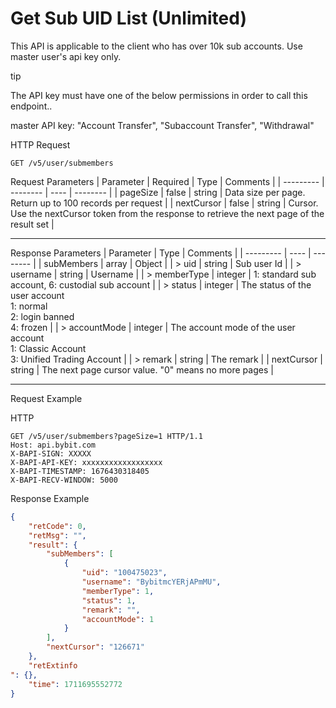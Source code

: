 # Get Sub UID List (Unlimited)
This API is applicable to the client who has over 10k sub accounts. Use master user's api key only.


tip

The API key must have one of the below permissions in order to call this endpoint..

master API key: "Account Transfer", "Subaccount Transfer", "Withdrawal"

HTTP Request
```http
GET /v5/user/submembers
```

Request Parameters
| Parameter | Required | Type | Comments |
| --------- | -------- | ---- | -------- |
| pageSize | false | string | Data size per page. Return up to 100 records per request |
| nextCursor | false | string | Cursor. Use the nextCursor token from the response to retrieve the next page of the result set |

---


Response Parameters
| Parameter | Type | Comments |
| --------- | ---- | -------- |
| subMembers | array | Object |
| > uid | string | Sub user Id |
| > username | string | Username |
| > memberType | integer | 1: standard sub account, 6: custodial sub account |
| > status | integer | The status of the user account <br> 1: normal <br> 2: login banned <br> 4: frozen |
| > accountMode | integer | The account mode of the user account <br> 1: Classic Account<br> 3: Unified Trading Account |
| > remark | string | The remark |
| nextCursor | string | The next page cursor value. "0" means no more pages |

---

Request Example

HTTP
 
```http
GET /v5/user/submembers?pageSize=1 HTTP/1.1
Host: api.bybit.com
X-BAPI-SIGN: XXXXX
X-BAPI-API-KEY: xxxxxxxxxxxxxxxxxx
X-BAPI-TIMESTAMP: 1676430318405
X-BAPI-RECV-WINDOW: 5000
```

Response Example
```json
{
    "retCode": 0,
    "retMsg": "",
    "result": {
        "subMembers": [
            {
                "uid": "100475023",
                "username": "BybitmcYERjAPmMU",
                "memberType": 1,
                "status": 1,
                "remark": "",
                "accountMode": 1
            }
        ],
        "nextCursor": "126671"
    },
    "retExtinfo
": {},
    "time": 1711695552772
}
```


